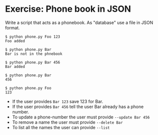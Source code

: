 # Exercise: Phone book in JSON


Write a script that acts as a phonebook. As "database" use a file in JSON format.


```
$ python phone.py Foo 123
Foo added

$ python phone.py Bar
Bar is not in the phnebook

$ python phone.py Bar 456
Bar added

$ python phone.py Bar
456

$ python phone.py Foo
123
```

* If the user provides `Bar 123` save 123 for Bar.
* If the user provides `Bar 456` tell the user Bar already has a phone number.
* To update a phone-number the user must provide `--update Bar 456`
* To remove a name the user must provide `--delete Bar`
* To list all the names the user can provide `--list`


